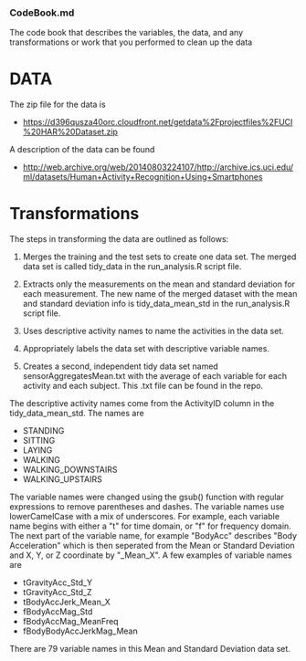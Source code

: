 ### CodeBook.md

The code book that describes the variables, the data, and any transformations or work that you performed to clean up the data

# DATA
The zip file for the data is

* <https://d396qusza40orc.cloudfront.net/getdata%2Fprojectfiles%2FUCI%20HAR%20Dataset.zip>

A description of the data can be found 

* <http://web.archive.org/web/20140803224107/http://archive.ics.uci.edu/ml/datasets/Human+Activity+Recognition+Using+Smartphones>


# Transformations
The steps in transforming the data are outlined as follows:

1. Merges the training and the test sets to create one data set.  The merged data set is called tidy_data in the run_analysis.R script file.

2. Extracts only the measurements on the mean and standard deviation for each measurement. The new name of the merged dataset with the mean and standard deviation info is tidy_data_mean_std in the run_analysis.R script file.

3. Uses descriptive activity names to name the activities in the data set.

4. Appropriately labels the data set with descriptive variable names. 

5. Creates a second, independent tidy data set named sensorAggregatesMean.txt with the average of each variable for each activity and each subject.  This .txt file can be found in the repo.

The descriptive activity names come from the ActivityID column in the tidy_data_mean_std.  The names are 

* STANDING
* SITTING
* LAYING 
* WALKING
* WALKING_DOWNSTAIRS
* WALKING_UPSTAIRS

The variable names were changed using the gsub() function with regular expressions to remove parentheses and dashes.  The variable names use lowerCamelCase with a mix of underscores.  For example, each variable name begins with either a "t" for time domain, or "f" for frequency domain.  The next part of the variable name, for example "BodyAcc" describes "Body Acceleration" which is then seperated from the Mean or Standard Deviation and X, Y, or Z coordinate by "_Mean_X".  A few examples of variable names are

* tGravityAcc_Std_Y
* tGravityAcc_Std_Z
* tBodyAccJerk_Mean_X
* fBodyAccMag_Std
* fBodyAccMag_MeanFreq
* fBodyBodyAccJerkMag_Mean

There are 79 variable names in this Mean and Standard Deviation data set.
